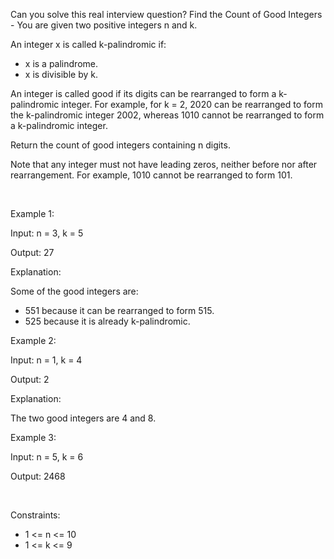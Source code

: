 Can you solve this real interview question? Find the Count of Good Integers - You are given two positive integers n and k.

An integer x is called k-palindromic if:

 * x is a palindrome.
 * x is divisible by k.

An integer is called good if its digits can be rearranged to form a k-palindromic integer. For example, for k = 2, 2020 can be rearranged to form the k-palindromic integer 2002, whereas 1010 cannot be rearranged to form a k-palindromic integer.

Return the count of good integers containing n digits.

Note that any integer must not have leading zeros, neither before nor after rearrangement. For example, 1010 cannot be rearranged to form 101.

 

Example 1:

Input: n = 3, k = 5

Output: 27

Explanation:

Some of the good integers are:

 * 551 because it can be rearranged to form 515.
 * 525 because it is already k-palindromic.

Example 2:

Input: n = 1, k = 4

Output: 2

Explanation:

The two good integers are 4 and 8.

Example 3:

Input: n = 5, k = 6

Output: 2468

 

Constraints:

 * 1 <= n <= 10
 * 1 <= k <= 9